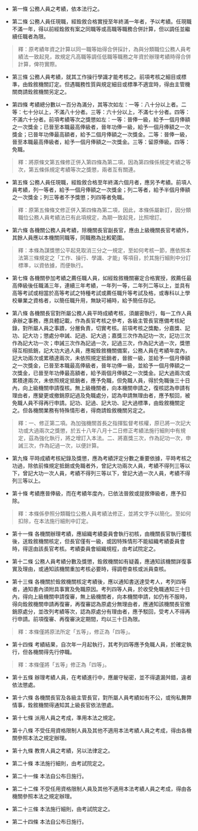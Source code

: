 * 第一條 公務人員之考績，依本法行之。

* 第二條 公務人員任現職，經銓敘合格實授至年終滿一年者，予以考績。任現職不滿一年，得以前經銓敘有案之同職等或高職等職務合併計算，但以調任並繼續任職者為限。

> 釋：原考績年資之計算以同一職等始得合併採計，為與分類職位公務人員考績法一致起見，故規定凡高職等調任低職等職務之年資於辦理考績時得合併計算，俾符實際。

* 第三條 公務人員考績，就其工作操行學識才能考核之。前項考核之細目或標準，由銓敘機關訂定。但遇職務性質與規定細目或標準不適宜時，得由主管機關商請銓敘機關另定之。

* 第四條 考績總分數以一百分為滿分，其等次如左：一等：八十分以上者。二等：七十分以上，不滿八十分者。三等：六十分以上，不滿七十分者。四等：不滿六十分者。前項考績等次之獎懲如左：一等：晉俸一級，給予一個月俸額之一次獎金；已晉至本職最高俸級者，晉年功俸一級，給予一個月俸額之一次獎金；已晉年功俸最高額者，給予二個月俸額之一次獎金。二等：晉俸一級，晉至本職最高俸級者，給予一個月俸額之一次獎金。三等：留原俸級。四等：免職。

> 釋：將原條文第五條修正併入第四條為第二項，因為第四條係規定考績之等次，第五條係規定考績等次之獎懲，兩者互有關連。

* 第五條 公務人員任現職，經銓敘合格至年終滿六個月者，應另予考績。前項人員考績，列一等者，給予一個月俸額之一次獎金；列二等者，給予半個月俸額之一次獎金；列三等者不予獎懲；列四等者免職。

> 釋：原第五條條文修正併入第四條為第二項，因此，本條係屬新訂，因分類職位公務人員考績法已有此項規定，為期一致起見，比照增訂。

* 第六條 各機關公務人員考績，除機關長官副長官，應由上級機關長官考績外，其餘人員應以本機關同職等，同職務為比較範圍。

> 釋：本條為謀獎懲公平起見取消三分之一規定，至如何考核一節，應依照本法第三條規定之「工作、操行、學識、才能」等項目，於其施行細則中分訂標準，以資依據，而便執行。

* 第七條 各機關參加考績之薦任職人員，如經銓敘機關審定合格實授，敘薦任最高俸級後任職滿三年，連續三年考績，一年列一等，二年列二等以上，並具有高等考試或相當於高等考試之特種考試或薦任職升等考試及格，或專科以上學校畢業之資格者，以簡任職升用，無缺可補時，給予簡任存記。

* 第八條 各機關長官對所屬公務人員平時成績考核，須嚴密執行，每一工作人員承辦之事務，應具體記載，作為長官考核之參考，各級主管長官應備考核紀錄，對所屬人員之事蹟，分層負責，切實考核。前項考核之獎勵，分嘉獎、記功、記大功；懲處分申誡、記過、記大過；嘉獎三次作為記功一次，記功三次作為記大功一次；申誡三次作為記過一次，記過三次，作為記大過一次，獎懲得互相抵銷，記大功大過人員，應報銓敘機關備案，公務人員在考績年度內，記大功兩次或累積達兩次，未依照規定抵銷者，晉敘一級，並給予一個月俸額之一次獎金，已晉至本職最高俸級者，晉年功俸一級，並給予一個月俸額之一次獎金，已晉至年功俸最高額者，給予兩個月俸額之一次獎金。記大過兩次或累積達兩次，未依照規定抵銷者，應予免職，但免職人員，得於免職後三十日內，向上級機關申請復核。無上級機關者，向本機關申請之，復核認為申請有理由者，應變更或撤銷原記過及免職處分，認為申請無理由者，應予駁回，被免職人員不得再行申請。記功、記過、記大功、記大過標準，由銓敘機關定之。但各機關業務有特殊情形者，得商請銓敘機關另定之。

> 釋：一、修正第二項。為加強機關首長之指揮監督考核權，原已將一次記大功或大過兩次之獎懲，於五十八年八月十二日修正考績法施行細則中有規定，茲為強化執行，將之增訂入本法。二、將嘉獎三次，作為記功一次，申誡三次，作為記過一次，以便計算。

* 第九條 平時成績考核紀錄及獎懲，應為考績評定分數之重要依據，平時考核之功過，除依前條規定抵銷或免職者外，曾記大功兩次人員，考績不得列三等以下，曾記大功一次人員，考績不得列三等以下，曾記大過一次人員，考績不得列三等以上。

* 第十條 考績應晉俸級，而在考績年度內，已依法晉敘或提敘俸級者，應予扣除。

> 釋：本條係參照分類職位公務人員考績法修正，並將文字予以簡化。至如何扣除，在本法施行細則中訂定。

* 第十一條 各機關辦理考績，應組織考績委員會執行初核，由機關長官執行覆核後，送銓敘機關核定，但長官僅有一級，或因特殊情形不能組織考績委員會時，得逕由該長官考核。考績委員會組織規程，由考試院定之。

* 第十二條 公務人員考績分數及獎懲，銓敘機關如有疑義，應通知該機關詳復事實及理由，或通知該機關重加考核必要時，得調卷查核或派員查核。

* 第十三條 各機關於銓敘機關核定考績後，應以通知書送達受考人，考列四等者，通知書內須附具事實及免職原因。考列四等人員，於收受免職通知三十日內，得向上級機關申請復審，無上級機關者，向本機關申請，如仍有不服時，得向銓敘機關申請再復審，再復審認為原處分無理由者，應通知該機關長官撤銷原處分，並改列考績等次，認為原處分有理由者，應予駁回，受考人不得再行申請。前項復審、再復審決定期間，均以三十日為限。

> 釋：本條僅將原法所定「五等」，修正為「四等」。

* 第十四條 考績結果，自次年一月起執行，其考列四等應予免職人員，於確定執行，但各機關得先行停職。

> 釋：本條僅將「五等」修正為「四等」。

* 第十五條 辦理考績人員，在考績進行中，應嚴守秘密，並不得遺漏舛錯，違者依法懲處。

* 第十六條 各機關長官及各級主管長官，對所屬人員考績如有不公，或徇私舞弊情事，銓敘機關得通知其上級長官依法懲處。

* 第十七條 派用人員之考成，準用本法之規定。

* 第十八條 不受任用資格限制人員及其他不適用本法考績人員之考成，得由各機關參照本法之規定辦理。

* 第十九條 教育人員之考績，另以法律定之。

* 第二十條 本法施行細則，由考試院定之。

* 第二十一條 本法自公布日施行。

* 第二十二條 不受任用資格限制人員及其他不適用本法考績人員之考成，得由各機關參照本法之規定辦理。

* 第二十三條 本法施行細則，由考試院定之。

* 第二十四條 本法自公布日施行。

